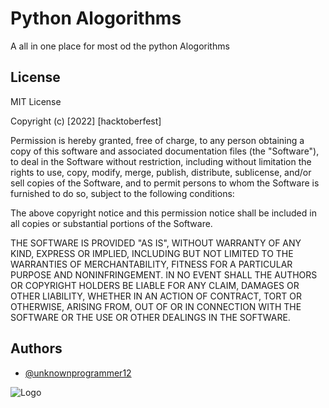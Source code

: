 
# Python Alogorithms

A all in one place for most od the python Alogorithms

## License

MIT License

Copyright (c) [2022] [hacktoberfest]

Permission is hereby granted, free of charge, to any person obtaining a copy
of this software and associated documentation files (the "Software"), to deal
in the Software without restriction, including without limitation the rights
to use, copy, modify, merge, publish, distribute, sublicense, and/or sell
copies of the Software, and to permit persons to whom the Software is
furnished to do so, subject to the following conditions:

The above copyright notice and this permission notice shall be included in all
copies or substantial portions of the Software.

THE SOFTWARE IS PROVIDED "AS IS", WITHOUT WARRANTY OF ANY KIND, EXPRESS OR
IMPLIED, INCLUDING BUT NOT LIMITED TO THE WARRANTIES OF MERCHANTABILITY,
FITNESS FOR A PARTICULAR PURPOSE AND NONINFRINGEMENT. IN NO EVENT SHALL THE
AUTHORS OR COPYRIGHT HOLDERS BE LIABLE FOR ANY CLAIM, DAMAGES OR OTHER
LIABILITY, WHETHER IN AN ACTION OF CONTRACT, TORT OR OTHERWISE, ARISING FROM,
OUT OF OR IN CONNECTION WITH THE SOFTWARE OR THE USE OR OTHER DEALINGS IN THE
SOFTWARE.


## Authors

- [@unknownprogrammer12](https://www.github.com/unknownprogrammer12)


![Logo](https://hacktoberfestswaglist.com/img/Hfest-Logo-2-Color-Manga.png)

